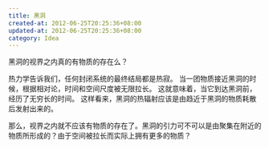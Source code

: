 ```yaml
---
title: 黑洞
created-at: 2012-06-25T20:25:36+08:00
updated-at: 2012-06-25T20:25:36+08:00
category: Idea
---
```


黑洞的视界之内真的有物质的存在么？

热力学告诉我们，任何封闭系统的最终结局都是热寂。
当一团物质接近黑洞的时候，根据相对论，时间和空间尺度被无限拉长。
这就意味着，当它到达黑洞前，经历了无穷长的时间。
这样看来，黑洞的热辐射应该是由趋近于黑洞的物质耗散后发射出来的。

那么，视界之内就不应该有物质的存在了。黑洞的引力可不可以是由聚集在附近的物质所形成的？由于空间被拉长而实际上拥有更多的物质？
